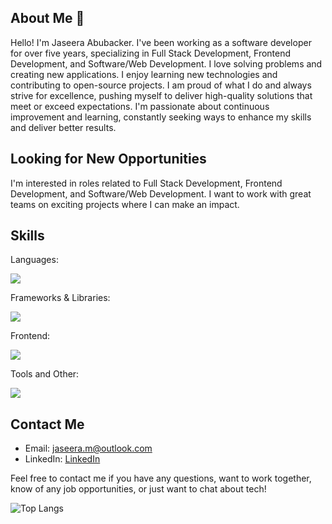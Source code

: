 ## About Me 👋

Hello! I'm Jaseera Abubacker. I've been working as a software developer for over five years, specializing in Full Stack Development, Frontend Development, and Software/Web Development. I love solving problems and creating new applications. I enjoy learning new technologies and contributing to open-source projects. I am proud of what I do and always strive for excellence, pushing myself to deliver high-quality solutions that meet or exceed expectations. I'm passionate about continuous improvement and learning, constantly seeking ways to enhance my skills and deliver better results.

## Looking for New Opportunities

I'm interested in roles related to Full Stack Development, Frontend Development, and Software/Web Development. I want to work with great teams on exciting projects where I can make an impact.

## Skills
<p align="center">
  <p> Languages: </p>
  <img src="https://skillicons.dev/icons?i=typescript,js,ruby,cs" />
</p>
<p align="center">
  <p> Frameworks & Libraries: </p>
  <img src="https://skillicons.dev/icons?i=react,dotnet,angular,nodejs" />
</p>
<p align="center">
  <p> Frontend: </p>
  <img src="https://skillicons.dev/icons?i=html,css,sass,styledcomponents" />
</p>
<p align="left">
   <p> Tools and Other: </p>
   <img src="https://skillicons.dev/icons?i=jest,git,docker,aws,postgres,postman,terraform" />
</p>

## Contact Me

- Email: jaseera.m@outlook.com
- LinkedIn: [LinkedIn](https://www.linkedin.com/in/mjaseera/)

Feel free to contact me if you have any questions, want to work together, know of any job opportunities, or just want to chat about tech!

![Top Langs](https://github-readme-stats.vercel.app/api/top-langs/?username=jpmahub&layout=compact&hide=java,ruby)
